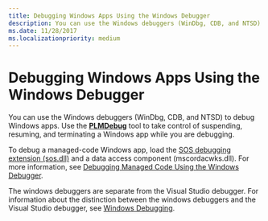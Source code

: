 ```yaml
---
title: Debugging Windows Apps Using the Windows Debugger
description: You can use the Windows debuggers (WinDbg, CDB, and NTSD) to debug Windows apps. Use the PLMDebug tool to take control of suspending, resuming, and terminating a Windows app while you are debugging.
ms.date: 11/28/2017
ms.localizationpriority: medium
---
```


# Debugging Windows Apps Using the Windows Debugger


You can use the Windows debuggers (WinDbg, CDB, and NTSD) to debug Windows apps. Use the [**PLMDebug**](plmdebug.md) tool to take control of suspending, resuming, and terminating a Windows app while you are debugging.

To debug a managed-code Windows app, load the [SOS debugging extension (sos.dll)](/dotnet/framework/tools/sos-dll-sos-debugging-extension) and a data access component (mscordacwks.dll). For more information, see [Debugging Managed Code Using the Windows Debugger](debugging-managed-code.md).

The windows debuggers are separate from the Visual Studio debugger. For information about the distinction between the windows debuggers and the Visual Studio debugger, see [Windows Debugging](index.md).

 

